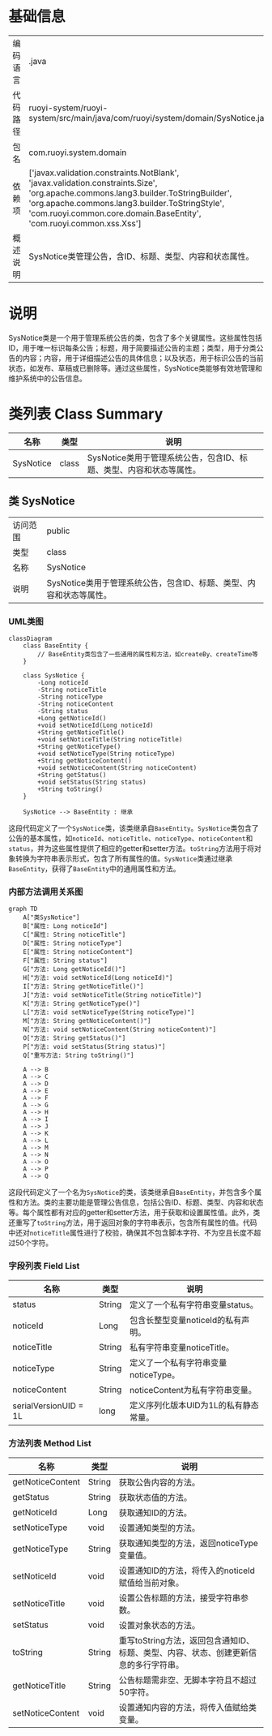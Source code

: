 # 基础信息

|      |      |
|------|------|
| 编码语言 | .java |
| 代码路径 | ruoyi-system/ruoyi-system/src/main/java/com/ruoyi/system/domain/SysNotice.java |
| 包名 | com.ruoyi.system.domain |
| 依赖项 | ['javax.validation.constraints.NotBlank', 'javax.validation.constraints.Size', 'org.apache.commons.lang3.builder.ToStringBuilder', 'org.apache.commons.lang3.builder.ToStringStyle', 'com.ruoyi.common.core.domain.BaseEntity', 'com.ruoyi.common.xss.Xss'] |
| 概述说明 | SysNotice类管理公告，含ID、标题、类型、内容和状态属性。 |

# 说明

SysNotice类是一个用于管理系统公告的类，包含了多个关键属性。这些属性包括ID，用于唯一标识每条公告；标题，用于简要描述公告的主题；类型，用于分类公告的内容；内容，用于详细描述公告的具体信息；以及状态，用于标识公告的当前状态，如发布、草稿或已删除等。通过这些属性，SysNotice类能够有效地管理和维护系统中的公告信息。

# 类列表 Class Summary

| 名称   | 类型  | 说明 |
|-------|------|-------------|
| SysNotice | class | SysNotice类用于管理系统公告，包含ID、标题、类型、内容和状态等属性。 |



## 类 SysNotice

|      |      |
|------|------|
| 访问范围 | public |
| 类型 | class |
| 名称 | SysNotice |
| 说明 | SysNotice类用于管理系统公告，包含ID、标题、类型、内容和状态等属性。 |


### UML类图

```mermaid
classDiagram
    class BaseEntity {
        // BaseEntity类包含了一些通用的属性和方法，如createBy、createTime等
    }

    class SysNotice {
        -Long noticeId
        -String noticeTitle
        -String noticeType
        -String noticeContent
        -String status
        +Long getNoticeId()
        +void setNoticeId(Long noticeId)
        +String getNoticeTitle()
        +void setNoticeTitle(String noticeTitle)
        +String getNoticeType()
        +void setNoticeType(String noticeType)
        +String getNoticeContent()
        +void setNoticeContent(String noticeContent)
        +String getStatus()
        +void setStatus(String status)
        +String toString()
    }

    SysNotice --> BaseEntity : 继承
```

这段代码定义了一个`SysNotice`类，该类继承自`BaseEntity`。`SysNotice`类包含了公告的基本属性，如`noticeId`、`noticeTitle`、`noticeType`、`noticeContent`和`status`，并为这些属性提供了相应的getter和setter方法。`toString`方法用于将对象转换为字符串表示形式，包含了所有属性的值。`SysNotice`类通过继承`BaseEntity`，获得了`BaseEntity`中的通用属性和方法。


### 内部方法调用关系图

```mermaid
graph TD
    A["类SysNotice"]
    B["属性: Long noticeId"]
    C["属性: String noticeTitle"]
    D["属性: String noticeType"]
    E["属性: String noticeContent"]
    F["属性: String status"]
    G["方法: Long getNoticeId()"]
    H["方法: void setNoticeId(Long noticeId)"]
    I["方法: String getNoticeTitle()"]
    J["方法: void setNoticeTitle(String noticeTitle)"]
    K["方法: String getNoticeType()"]
    L["方法: void setNoticeType(String noticeType)"]
    M["方法: String getNoticeContent()"]
    N["方法: void setNoticeContent(String noticeContent)"]
    O["方法: String getStatus()"]
    P["方法: void setStatus(String status)"]
    Q["重写方法: String toString()"]

    A --> B
    A --> C
    A --> D
    A --> E
    A --> F
    A --> G
    A --> H
    A --> I
    A --> J
    A --> K
    A --> L
    A --> M
    A --> N
    A --> O
    A --> P
    A --> Q
```

这段代码定义了一个名为`SysNotice`的类，该类继承自`BaseEntity`，并包含多个属性和方法。类的主要功能是管理公告信息，包括公告ID、标题、类型、内容和状态等。每个属性都有对应的getter和setter方法，用于获取和设置属性值。此外，类还重写了`toString`方法，用于返回对象的字符串表示，包含所有属性的值。代码中还对`noticeTitle`属性进行了校验，确保其不包含脚本字符、不为空且长度不超过50个字符。

### 字段列表 Field List

| 名称  | 类型  | 说明 |
|-------|-------|------|
| status | String | 定义了一个私有字符串变量status。 |
| noticeId | Long | 包含长整型变量noticeId的私有声明。 |
| noticeTitle | String | 私有字符串变量noticeTitle。 |
| noticeType | String | 定义了一个私有字符串变量noticeType。 |
| noticeContent | String | noticeContent为私有字符串变量。 |
| serialVersionUID = 1L | long | 定义序列化版本UID为1L的私有静态常量。 |

### 方法列表 Method List

| 名称  | 类型  | 说明 |
|-------|-------|------|
| getNoticeContent | String | 获取公告内容的方法。 |
| getStatus | String | 获取状态值的方法。 |
| getNoticeId | Long | 获取通知ID的方法。 |
| setNoticeType | void | 设置通知类型的方法。 |
| getNoticeType | String | 获取通知类型的方法，返回noticeType变量值。 |
| setNoticeId | void | 设置通知ID的方法，将传入的noticeId赋值给当前对象。 |
| setNoticeTitle | void | 设置公告标题的方法，接受字符串参数。 |
| setStatus | void | 设置对象状态的方法。 |
| toString | String | 重写toString方法，返回包含通知ID、标题、类型、内容、状态、创建更新信息的多行字符串。 |
| getNoticeTitle | String | 公告标题需非空、无脚本字符且不超过50字符。 |
| setNoticeContent | void | 设置通知内容的方法，将传入值赋给类变量。 |




